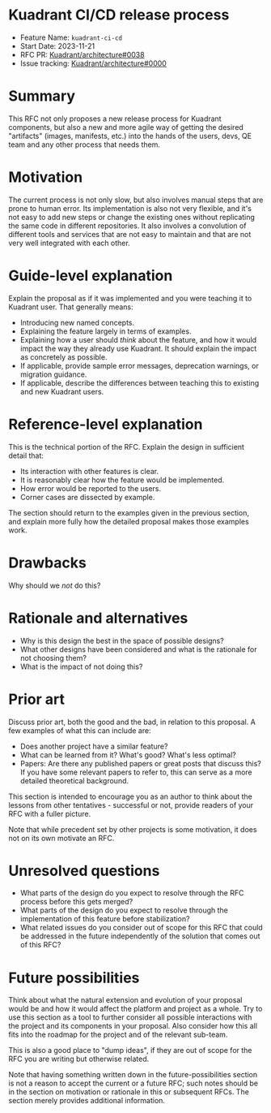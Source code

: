 # Kuadrant CI/CD release process

- Feature Name: `kuadrant-ci-cd`
- Start Date: 2023-11-21
- RFC PR: [Kuadrant/architecture#0038](https://github.com/Kuadrant/architecture/pull/38)
- Issue tracking: [Kuadrant/architecture#0000](https://github.com/Kuadrant/architecture/issues/0000)

# Summary
[summary]: #summary

This RFC not only proposes a new release process for Kuadrant components, but also a new and more agile way of getting
the desired "artifacts" (images, manifests, etc.) into the hands of the users, devs, QE team and any other process that
needs them.

# Motivation
[motivation]: #motivation

The current process is not only slow, but also involves manual steps that are prone to human error. Its implementation
is also not very flexible, and it's not easy to add new steps or change the existing ones without replicating the same
code in different repositories. It also involves a convolution of different tools and services that are not easy to
maintain and that are not very well integrated with each other.

# Guide-level explanation
[guide-level-explanation]: #guide-level-explanation

Explain the proposal as if it was implemented and you were teaching it to Kuadrant user. That generally means:

- Introducing new named concepts.
- Explaining the feature largely in terms of examples.
- Explaining how a user should *think* about the feature, and how it would impact the way they already use Kuadrant. It should explain the impact as concretely as possible.
- If applicable, provide sample error messages, deprecation warnings, or migration guidance.
- If applicable, describe the differences between teaching this to existing and new Kuadrant users.

# Reference-level explanation
[reference-level-explanation]: #reference-level-explanation

This is the technical portion of the RFC. Explain the design in sufficient detail that:

- Its interaction with other features is clear.
- It is reasonably clear how the feature would be implemented.
- How error would be reported to the users.
- Corner cases are dissected by example.

The section should return to the examples given in the previous section, and explain more fully how the detailed proposal makes those examples work.

# Drawbacks
[drawbacks]: #drawbacks

Why should we *not* do this?

# Rationale and alternatives
[rationale-and-alternatives]: #rationale-and-alternatives

- Why is this design the best in the space of possible designs?
- What other designs have been considered and what is the rationale for not choosing them?
- What is the impact of not doing this?

# Prior art
[prior-art]: #prior-art

Discuss prior art, both the good and the bad, in relation to this proposal.
A few examples of what this can include are:

- Does another project have a similar feature?
- What can be learned from it? What's good? What's less optimal?
- Papers: Are there any published papers or great posts that discuss this? If you have some relevant papers to refer to, this can serve as a more detailed theoretical background.

This section is intended to encourage you as an author to think about the lessons from other tentatives - successful or not, provide readers of your RFC with a fuller picture.

Note that while precedent set by other projects is some motivation, it does not on its own motivate an RFC.

# Unresolved questions
[unresolved-questions]: #unresolved-questions

- What parts of the design do you expect to resolve through the RFC process before this gets merged?
- What parts of the design do you expect to resolve through the implementation of this feature before stabilization?
- What related issues do you consider out of scope for this RFC that could be addressed in the future independently of the solution that comes out of this RFC?

# Future possibilities
[future-possibilities]: #future-possibilities

Think about what the natural extension and evolution of your proposal would be and how it would affect the platform and project as a whole. Try to use this section as a tool to further consider all possible interactions with the project and its components in your proposal. Also consider how this all fits into the roadmap for the project and of the relevant sub-team.

This is also a good place to "dump ideas", if they are out of scope for the RFC you are writing but otherwise related.

Note that having something written down in the future-possibilities section is not a reason to accept the current or a future RFC; such notes should be in the section on motivation or rationale in this or subsequent RFCs. The section merely provides additional information.